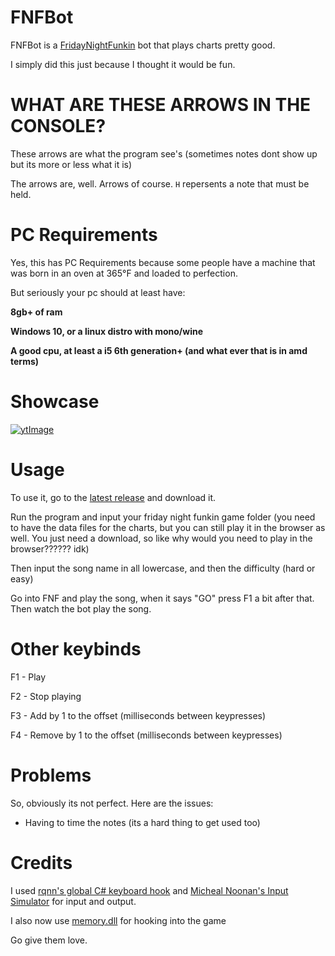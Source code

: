 # FNFBot
FNFBot is a [FridayNightFunkin](https://ninja-muffin24.itch.io/funkin) bot that plays charts pretty good.

I simply did this just because I thought it would be fun.

# WHAT ARE THESE ARROWS IN THE CONSOLE?

These arrows are what the program see's (sometimes notes dont show up but its more or less what it is)

The arrows are, well. Arrows of course.
`H` repersents a note that must be held.

# PC Requirements
Yes, this has PC Requirements because some people have a machine that was born in an oven at 365°F and loaded to perfection.

But seriously your pc should at least have:

**8gb+ of ram**

**Windows 10, or a linux distro with mono/wine**

**A good cpu, at least a i5 6th generation+ (and what ever that is in amd terms)**

# Showcase
[![ytImage](https://img.youtube.com/vi/yFKJskWfiG8/0.jpg)](https://www.youtube.com/watch?v=yFKJskWfiG8)

# Usage
To use it, go to the [latest release](https://github.com/KadeDev/FNFBot/releases/latest) and download it.

Run the program and input your friday night funkin game folder (you need to have the data files for the charts, but you can still play it in the browser as well. You just need a download, so like why would you need to play in the browser?????? idk)

Then input the song name in all lowercase, and then the difficulty (hard or easy)

Go into FNF and play the song, when it says "GO" press F1 a bit after that.
Then watch the bot play the song.

# Other keybinds
F1 - Play

F2 - Stop playing

F3 - Add by 1 to the offset (milliseconds between keypresses)

F4 - Remove by 1 to the offset (milliseconds between keypresses)

# Problems
So, obviously its not perfect.
Here are the issues:

- Having to time the notes (its a hard thing to get used too)

# Credits
I used [rqnn's global C# keyboard hook](https://stackoverflow.com/a/46014022) and [Micheal Noonan's Input Simulator](https://github.com/michaelnoonan/inputsimulator) for input and output.

I also now use [memory.dll](https://github.com/erfg12/memory.dll) for hooking into the game

Go give them love.
